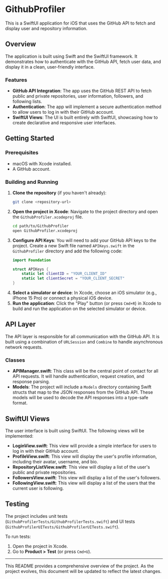 # GithubProfiler

This is a SwiftUI application for iOS that uses the GitHub API to fetch and display user and repository information.

## Overview

The application is built using Swift and the SwiftUI framework. It demonstrates how to authenticate with the GitHub API, fetch user data, and display it in a clean, user-friendly interface.

### Features

- **GitHub API Integration**: The app uses the GitHub REST API to fetch public and private repositories, user information, followers, and following lists.
- **Authentication**: The app will implement a secure authentication method to allow users to log in with their GitHub account.
- **SwiftUI Views**: The UI is built entirely with SwiftUI, showcasing how to create declarative and responsive user interfaces.

## Getting Started

### Prerequisites

- macOS with Xcode installed.
- A GitHub account.

### Building and Running

1.  **Clone the repository** (if you haven't already):
    ```bash
    git clone <repository-url>
    ```
2.  **Open the project in Xcode**:
    Navigate to the project directory and open the `GithubProfiler.xcodeproj` file.
    ```bash
    cd path/to/GithubProfiler
    open GithubProfiler.xcodeproj
    ```
3.  **Configure API Keys**: You will need to add your GitHub API keys to the project. Create a new Swift file named `APIKeys.swift` in the `GithubProfiler` directory and add the following code:
    ```swift
    import Foundation

    struct APIKeys {
        static let clientID = "YOUR_CLIENT_ID"
        static let clientSecret = "YOUR_CLIENT_SECRET"
    }
    ```
4.  **Select a simulator or device**:
    In Xcode, choose an iOS simulator (e.g., iPhone 15 Pro) or connect a physical iOS device.
5.  **Run the application**:
    Click the "Play" button (or press `Cmd+R`) in Xcode to build and run the application on the selected simulator or device.

## API Layer

The API layer is responsible for all communication with the GitHub API. It is built using a combination of `URLSession` and `Combine` to handle asynchronous network requests.

### Classes

- **APIManager.swift**: This class will be the central point of contact for all API requests. It will handle authentication, request creation, and response parsing.
- **Models**: The project will include a `Models` directory containing Swift structs that map to the JSON responses from the GitHub API. These models will be used to decode the API responses into a type-safe format.

## SwiftUI Views

The user interface is built using SwiftUI. The following views will be implemented:

- **LoginView.swift**: This view will provide a simple interface for users to log in with their GitHub account.
- **ProfileView.swift**: This view will display the user's profile information, including their avatar, username, and bio.
- **RepositoryListView.swift**: This view will display a list of the user's public and private repositories.
- **FollowersView.swift**: This view will display a list of the user's followers.
- **FollowingView.swift**: This view will display a list of the users that the current user is following.

## Testing

The project includes unit tests (`GithubProfilerTests/GithubProfilerTests.swift`) and UI tests (`GithubProfilerUITests/GithubProfilerUITests.swift`).

To run tests:
1. Open the project in Xcode.
2. Go to **Product > Test** (or press `Cmd+U`).

---

This README provides a comprehensive overview of the project. As the project evolves, this document will be updated to reflect the latest changes.

